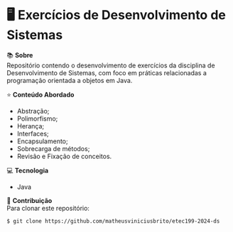 # 🖥️ Exercícios de Desenvolvimento de Sistemas

📚 **Sobre**  
Repositório contendo o desenvolvimento de exercícios da disciplina de Desenvolvimento de Sistemas, com foco em práticas relacionadas a programação orientada a objetos em Java. 

⭐ **Conteúdo Abordado**
- Abstração;
- Polimorfismo;
- Herança;
- Interfaces;
- Encapsulamento;
- Sobrecarga de métodos;
- Revisão e Fixação de conceitos.

💻 **Tecnologia**
- Java

🔗 **Contribuição**  
Para clonar este repositório:
```bash
$ git clone https://github.com/matheusviniciusbrito/etec199-2024-ds
